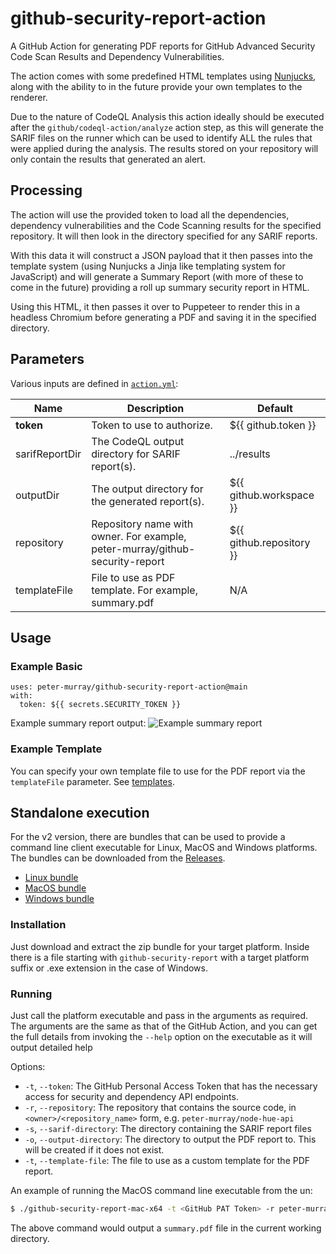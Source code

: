 # github-security-report-action

A GitHub Action for generating PDF reports for GitHub Advanced Security Code Scan Results and Dependency Vulnerabilities.

The action comes with some predefined HTML templates using [Nunjucks](https://mozilla.github.io/nunjucks/templating.html),
along with the ability to in the future provide your own templates to the renderer.

Due to the nature of CodeQL Analysis this action ideally should be executed after the `github/codeql-action/analyze`
action step, as this will generate the SARIF files on the runner which can be used to identify ALL the rules that were
applied during the analysis. The results stored on your repository will only contain the results that generated an alert.

## Processing

The action will use the provided token to load all the dependencies, dependency vulnerabilities and the Code Scanning
results for the specified repository. It will then look in the directory specified for any SARIF reports.

With this data it will construct a JSON payload that it then passes into the template system (using Nunjucks a Jinja
like templating system for JavaScript) and will generate a Summary Report (with more of these to come in the future)
providing a roll up summary security report in HTML.

Using this HTML, it then passes it over to Puppeteer to render this in a headless Chromium before generating a PDF and
saving it in the specified directory.

## Parameters
Various inputs are defined in [`action.yml`](action.yml):

| Name | Description | Default |
| --- | - | - |
| **token** | Token to use to authorize. | ${{&nbsp;github.token&nbsp;}} |
| sarifReportDir | The CodeQL output directory for SARIF report(s). | ../results |
| outputDir | The output directory for the generated report(s). | ${{ github.workspace }} |
| repository | Repository name with owner. For example, peter-murray/github-security-report | ${{ github.repository }} |
| templateFile | File to use as PDF template. For example, summary.pdf | N/A |


## Usage

### Example Basic
```
uses: peter-murray/github-security-report-action@main
with:
  token: ${{ secrets.SECURITY_TOKEN }}
```

Example summary report output:
![Example summary report](https://user-images.githubusercontent.com/22425467/187445447-2290bfa4-b00a-4687-bb52-94a89cce1e97.png)

### Example Template
You can specify your own template file to use for the PDF report via the `templateFile` parameter. See [templates](./templates/).

## Standalone execution
For the v2 version, there are bundles that can be used to provide a command line client executable for Linux, MacOS and Windows platforms. The bundles can be downloaded from the [Releases](https://github.com/peter-murray/github-security-report-action/releases).

* [Linux bundle](https://github.com/peter-murray/github-security-report-action/releases/download/v2/github-security-report-bundle-linux-x64.zip)
* [MacOS bundle](https://github.com/peter-murray/github-security-report-action/releases/download/v2/github-security-report-bundle-mac-x64.zip)
* [Windows bundle](https://github.com/peter-murray/github-security-report-action/releases/download/v2/github-security-report-bundle-windows-x64.zip)

### Installation
Just download and extract the zip bundle for your target platform. Inside there is a file starting with `github-security-report` with a target platform suffix or .exe extension in the case of Windows.

### Running
Just call the platform executable and pass in the arguments as required. The arguments are the same as that of the GitHub Action, and you can get the full details from invoking the `--help` option on the executable as it will output detailed help

Options:
* `-t`, `--token`: The GitHub Personal Access Token that has the necessary access for security and dependency API endpoints.
* `-r`, `--repository`: The repository that contains the source code, in `<owner>/<repository_name>` form, e.g. `peter-murray/node-hue-api`
* `-s`, `--sarif-directory`: The directory containing the SARIF report files
* `-o`, `--output-directory`: The directory to output the PDF report to. This will be created if it does not exist.
* `-t`, `--template-file`: The file to use as a custom template for the PDF report.

An example of running the MacOS command line executable from the un:
```bash
$ ./github-security-report-mac-x64 -t <GitHub PAT Token> -r peter-murray/node-hue-api -s <directory containing CodeQL SARIF file(s)>
```
The above command would output a `summary.pdf` file in the current working directory.
